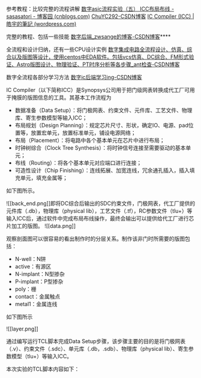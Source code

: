 参考教程：比较完整的流程讲解
[数字asic流程实验（五） ICC布局布线 - sasasatori - 博客园 (cnblogs.com)](https://www.cnblogs.com/sasasatori/p/15068606.html)
[ChuYC292-CSDN博客](https://blog.csdn.net/weixin_46752319)
[IC Compiler (ICC) | 皓宇的筆記 (wordpress.com)](https://timsnote.wordpress.com/digital-ic-design/ic-compiler/)

完整的教程、包括一些技能
[数字后端_zwsange的博客-CSDN博客](https://blog.csdn.net/qq_47485904/category_12191605.html)****

全流程和设计归纳，还有一些CPU设计实例
[数字集成电路全流程设计、仿真、综合以及版图等设计，使用centos中EDA软件。包括vcs仿真、DC综合、FM形式验证、Astro版图设计、物理验证、PT时序分析等各步骤_ant检查-CSDN博客](https://blog.csdn.net/weixin_48984764/article/details/130029307)

数字全流程各部分学习方法
[数字ic后端学习ing-CSDN博客](https://blog.csdn.net/weixin_41788560/article/details/117594807)

IC Compiler（以下简称ICC）是Synopsys公司用于把门级网表转换成代工厂可用于掩膜的版图信息的工具。其基本工作流程为

- 数据准备（Data Setup）：将门极网表、约束文件、元件库、工艺文件、物理库、寄生参数模型等输入ICC；
- 布局规划（Design Planning）：规定芯片尺寸、形状，确定IO、电源、pad位置等，放置宏单元，放置标准单元，铺设电源网络；
- 布局（Placement）：将电路中各个基本单元在芯片中进行布局；
- 时钟树综合（Clock Tree Synthesis）：将时钟信号连接至需要驱动的基本单元；
- 布线（Routing）：将各个基本单元对应端口进行连接；
- 可造性设计（Chip Finishing）：连线拓展、加宽连线，冗余通孔插入，插入填充单元，填充金属等；

如下图所示。

![[back_end.png]]即将DC综合后输出的SDC约束文件，门极网表，代工厂提供的元件库（.db），物理库（physical lib），工艺文件（.tf），RC参数文件（tlu+）等输入ICC后，通过软件中完成布局布线操作，最终会输出可以提供给代工厂进行芯片加工的版图。
![[data.png]]


观察剖面图可以很容易的看出制作时的分层关系。制作该非门时所需要的版图包括：

- N-well：N阱
- active：有源区
- N-implant：N型掺杂
- P-implant：P型掺杂
- poly：栅
- contact：金属触点
- metal1：金属连线

如下图所示

![[layer.png]]

通过编写运行TCL脚本完成Data Setup步骤，该步骤主要的目的是将门极网表（.v）、约束文件（.sdc）、单元库（.db，.sdb）、物理库（physical lib）、寄生参数模型（tlu+）等输入ICC。

本次实验的TCL脚本内容如下：